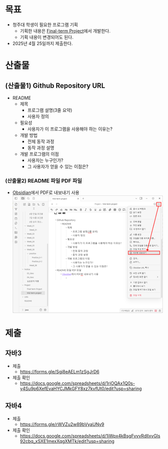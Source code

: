 # 목표

- 청주대 학생이 필요한 프로그램 기획
	- 기획한 내용은 [Final-term Project](Final-term%20Project.md)에서 개발한다.
	- 기획 내용이 변경되어도 된다.
- 2025년 4월 25일까지 제출한다.

# 산출물

## (산출물1) Github Repository URL

- README
	- 제목
		- 프로그램 설명(3줄 요약)
		- 사용자 정의
	- 필요성
		- 사용자가 이 프로그램을 사용해야 하는 이유는?
	- 개발 방법
		- 전체 동작 과정
		- 동작 과정 설명
	- 개발 프로그램의 이점
		- 사용자는 누구인가?
		- 그 사용자가 얻을 수 있는 이점은?

### (산출물2) README 파일 PDF 파일

- [Obsidian](../Utils/Obsidian.md)에서 PDF로 내보내기 사용
	![](attachments/Pasted%20image%2020250405164022.png)
	
# 제출

## 자바3

- 제출
	- https://forms.gle/Sgj8eAELm1zSgJrD6
- 제출 확인
	- https://docs.google.com/spreadsheets/d/1rjOQAx1Q0s-y4Su9p6XefEvaHYCJMkGFY8xz7kvfUt0/edit?usp=sharing

## 자바4

- 제출
	- https://forms.gle/rWVZu2w89bVyaUNy9
- 제출 확인
	- https://docs.google.com/spreadsheets/d/1iWpx4kBsgFvvvRdlIxyGls92cbq_xSXE1mexXqgXMTk/edit?usp=sharing